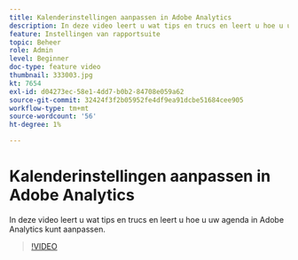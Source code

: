 ```yaml
---
title: Kalenderinstellingen aanpassen in Adobe Analytics
description: In deze video leert u wat tips en trucs en leert u hoe u uw agenda in Adobe Analytics kunt aanpassen.
feature: Instellingen van rapportsuite
topic: Beheer
role: Admin
level: Beginner
doc-type: feature video
thumbnail: 333003.jpg
kt: 7654
exl-id: d04273ec-58e1-4dd7-b0b2-84708e059a62
source-git-commit: 32424f3f2b05952fe4df9ea91dcbe51684cee905
workflow-type: tm+mt
source-wordcount: '56'
ht-degree: 1%

---
```


# Kalenderinstellingen aanpassen in Adobe Analytics

In deze video leert u wat tips en trucs en leert u hoe u uw agenda in Adobe Analytics kunt aanpassen.

>[!VIDEO](https://video.tv.adobe.com/v/333003/?quality=12&learn=on)
